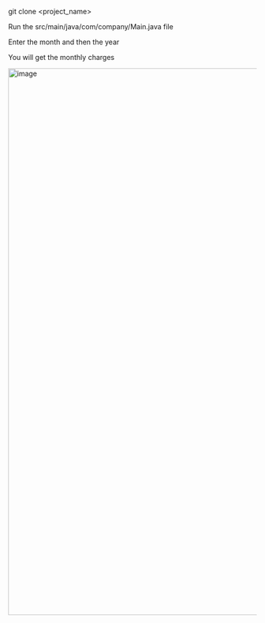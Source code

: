 git clone <project_name>

Run the  src/main/java/com/company/Main.java file

Enter the month and then the year

You will get the monthly charges


<img width="1108" alt="image" src="https://github.com/rajasu8/MonthlyCharges/assets/13779054/7cfd9a42-d25b-4738-bcfd-c65e56582fb1">
